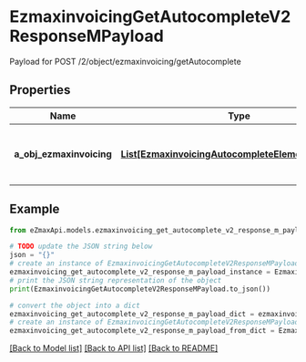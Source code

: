 # EzmaxinvoicingGetAutocompleteV2ResponseMPayload

Payload for POST /2/object/ezmaxinvoicing/getAutocomplete

## Properties

Name | Type | Description | Notes
------------ | ------------- | ------------- | -------------
**a_obj_ezmaxinvoicing** | [**List[EzmaxinvoicingAutocompleteElementResponse]**](EzmaxinvoicingAutocompleteElementResponse.md) | An array of Ezmaxinvoicing autocomplete element response. | 

## Example

```python
from eZmaxApi.models.ezmaxinvoicing_get_autocomplete_v2_response_m_payload import EzmaxinvoicingGetAutocompleteV2ResponseMPayload

# TODO update the JSON string below
json = "{}"
# create an instance of EzmaxinvoicingGetAutocompleteV2ResponseMPayload from a JSON string
ezmaxinvoicing_get_autocomplete_v2_response_m_payload_instance = EzmaxinvoicingGetAutocompleteV2ResponseMPayload.from_json(json)
# print the JSON string representation of the object
print(EzmaxinvoicingGetAutocompleteV2ResponseMPayload.to_json())

# convert the object into a dict
ezmaxinvoicing_get_autocomplete_v2_response_m_payload_dict = ezmaxinvoicing_get_autocomplete_v2_response_m_payload_instance.to_dict()
# create an instance of EzmaxinvoicingGetAutocompleteV2ResponseMPayload from a dict
ezmaxinvoicing_get_autocomplete_v2_response_m_payload_from_dict = EzmaxinvoicingGetAutocompleteV2ResponseMPayload.from_dict(ezmaxinvoicing_get_autocomplete_v2_response_m_payload_dict)
```
[[Back to Model list]](../README.md#documentation-for-models) [[Back to API list]](../README.md#documentation-for-api-endpoints) [[Back to README]](../README.md)


